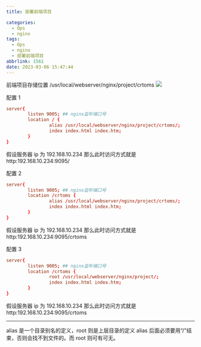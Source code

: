 ```yaml
---
title: 部署前端项目

categories:
  - Ops
  - nginx
tags:
  - Ops
  - nginx
  - 部署前端项目
abbrlink: 1561
date: 2023-03-06 15:47:44
---
```


前端项目存储位置
/usr/local/webserver/nginx/project/crtoms
![](https://raw.githubusercontent.com/zhangyuhannerv/picture-host-1/main/20230105171729.png)

配置 1

```conf
server{
        listen 9005; ## nginx监听端口号
        location / {
                alias /usr/local/webserver/nginx/project/crtoms/;
                index index.html index.htm;
        }
}
```

假设服务器 ip 为 192.168.10.234
那么此时访问方式就是 http:192.168.10.234:9095/

配置 2

```conf
server{
        listen 9005; ## nginx监听端口号
        location /crtoms {
                alias /usr/local/webserver/nginx/project/crtoms/;
                index index.html index.htm;
        }
}
```

假设服务器 ip 为 192.168.10.234
那么此时访问方式就是 http:192.168.10.234:9095/crtoms

配置 3

```conf
server{
        listen 9005; ## nginx监听端口号
        location /crtoms {
                root /usr/local/webserver/nginx/project/;
                index index.html index.htm;
        }
}
```

假设服务器 ip 为 192.168.10.234
那么此时访问方式就是 http:192.168.10.234:9095/crtoms

---

alias 是一个目录别名的定义，root 则是上层目录的定义
alias 后面必须要用“/”结束，否则会找不到文件的。而 root 则可有可无。

